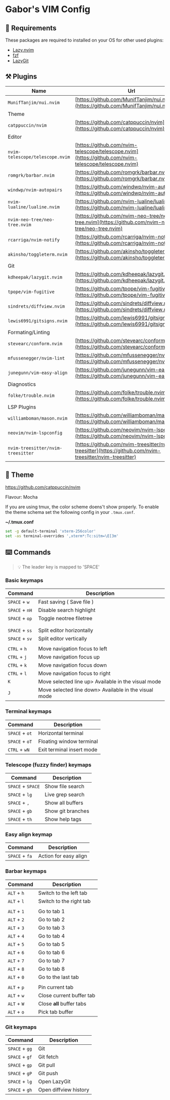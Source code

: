 # Gabor's VIM Config

## 🚀 Requirements

These packages are required to installed on your OS for other used plugins:
- [Lazy.nvim](https://github.com/folke/lazy.nvim)
- [fzf](https://github.com/junegunn/fzf?tab=readme-ov-file#installation)
- [LazyGit](https://github.com/jesseduffield/lazygit)

## ⚒️ Plugins

| Name                                    | Url                                                                                                              |
| --------------------------------------- | ---------------------------------------------------------------------------------------------------------------- |
| `MunifTanjim/nui.nvim`                  | [https://github.com/MunifTanjim/nui.nvim](https://github.com/MunifTanjim/nui.nvim)                               |
| Theme                                   |                                                                                                                  |
| `catppuccin/nvim`                       | [https://github.com/catppuccin/nvim](https://github.com/catppuccin/nvim)                                         |
| Editor                                  |                                                                                                                  |
| `nvim-telescope/telescope.nvim`         | [https://github.com/nvim-telescope/telescope.nvim](https://github.com/nvim-telescope/telescope.nvim)             |
| `romgrk/barbar.nvim`                    | [https://github.com/romgrk/barbar.nvim](https://github.com/romgrk/barbar.nvim)                                   |
| `windwp/nvim-autopairs`                 | [https://github.com/windwp/nvim-autopairs](https://github.com/windwp/nvim-autopairs)                             |
| `nvim-lualine/lualine.nvim`             | [https://github.com/nvim-lualine/lualine.nvim](https://github.com/nvim-lualine/lualine.nvim)                     |
| `nvim-neo-tree/neo-tree.nvim`           | [https://github.com/nvim-neo-tree/neo-tree.nvim](https://github.com/nvim-neo-tree/neo-tree.nvim)                 |
| `rcarriga/nvim-notify`                  | [https://github.com/rcarriga/nvim-notify](https://github.com/rcarriga/nvim-notify)                               |
| `akinsho/toggleterm.nvim`               | [https://github.com/akinsho/toggleterm.nvim](https://github.com/akinsho/toggleterm.nvim)                         |
| Git                                     |                                                                                                                  |
| `kdheepak/lazygit.nvim`                 | [https://github.com/kdheepak/lazygit.nvim](https://github.com/kdheepak/lazygit.nvim)                             |
| `tpope/vim-fugitive`                    | [https://github.com/tpope/vim-fugitive](https://github.com/tpope/vim-fugitive)                                   |
| `sindrets/diffview.nvim`                | [https://github.com/sindrets/diffview.nvim](https://github.com/sindrets/diffview.nvim)                           |
| `lewis6991/gitsigns.nvim`               | [https://github.com/lewis6991/gitsigns.nvim](https://github.com/lewis6991/gitsigns.nvim)                         |
| Formating/Linting                       |                                                                                                                  |
| `stevearc/conform.nvim`                 | [https://github.com/stevearc/conform.nvim](https://github.com/stevearc/conform.nvim)                             |
| `mfussenegger/nvim-lint`                | [https://github.com/mfussenegger/nvim-lint](https://github.com/mfussenegger/nvim-lint)                           |
| `junegunn/vim-easy-align`               | [https://github.com/junegunn/vim-easy-align](https://github.com/junegunn/vim-easy-align)                         |
| Diagnostics                             |                                                                                                                  |
| `folke/trouble.nvim`                    | [https://github.com/folke/trouble.nvim](https://github.com/folke/trouble.nvim)                                   |
| LSP Plugins                             |                                                                                                                  |
| `williamboman/mason.nvim`               | [https://github.com/williamboman/mason.nvim](https://github.com/williamboman/mason.nvim)                         |
| `neovim/nvim-lspconfig`                 | [https://github.com/neovim/nvim-lspconfig](https://github.com/neovim/nvim-lspconfig)                             |
| `nvim-treesitter/nvim-treesitter`       | [https://github.com/nvim-treesitter/nvim-treesitter](https://github.com/nvim-treesitter/nvim-treesitter)         |


## 🌙 Theme

https://github.com/catppuccin/nvim

Flavour: Mocha

If you are using tmux, the color scheme doens't show properly.
To enable the theme schema set the following config in your `.tmux.conf`.

**~/.tmux.conf**
```bash
set -g default-terminal 'xterm-256color'
set -as terminal-overrides ',xterm*:Tc:sitm=\E[3m'
```

## ⌨️ Commands

> 💡 The leader key is mapped to 'SPACE'


### Basic keymaps

| Command             | Description                                              |
| ------------------- | -------------------------------------------------------- |
| `SPACE` + `w`       | Fast saving ( Save file )                                |
| `SPACE` + `nH`      | Disable search highlight                                 |
| `SPACE` + `op`      | Toggle neotree filetree                                  |
|                     |                                                          |
|                     |                                                          |
| `SPACE` + `ss`      | Split editor horizontally                                |
| `SPACE` + `sv`      | Split editor vertically                                  |
|                     |                                                          |
| `CTRL` + `h`        | Move navigation focus to left                            |
| `CTRL` + `j`        | Move navigation focus up                                 |
| `CTRL` + `k`        | Move navigation focus down                               |
| `CTRL` + `l`        | Move navigation focus to right                           |
| `K`                 | Move selected line up\> Available in the visual mode     |
| `J`                 | Move selected line down\> Available in the visual mode   |

### Terminal keymaps

| Command             | Description                                              |
| ------------------- | -------------------------------------------------------- |
| `SPACE` + `ot`      | Horizontal terminal                                      |
| `SPACE` + `oT`      | Floating window terminal                                 |
| `CTRL` + `wN`       | Exit terminal insert mode                                |

### Telescope (fuzzy finder) keymaps

| Command             | Description                                              |
| ------------------- | -------------------------------------------------------- |
| `SPACE` + `SPACE`   | Show file search                                         |
| `SPACE` + `lg`      | Live grep search                                         |
| `SPACE` + `,`       | Show all buffers                                         |
| `SPACE` + `gb`      | Show git branches                                        |
| `SPACE` + `th`      | Show help tags                                           |


### Easy align keymap

| Command             | Description                                              |
| ------------------- | -------------------------------------------------------- |
| `SPACE` + `fa`      | Action for easy align                                    |


### Barbar keymaps

| Command             | Description                                              |
| ------------------- | -------------------------------------------------------- |
| `ALT` + `h`         | Switch to the left tab                                   |
| `ALT` + `l`         | Switch to the right tab                                  |
|                     |                                                          |
| `ALT` + `1`         | Go to tab 1                                              |
| `ALT` + `2`         | Go to tab 2                                              |
| `ALT` + `3`         | Go to tab 3                                              |
| `ALT` + `4`         | Go to tab 4                                              |
| `ALT` + `5`         | Go to tab 5                                              |
| `ALT` + `6`         | Go to tab 6                                              |
| `ALT` + `7`         | Go to tab 7                                              |
| `ALT` + `8`         | Go to tab 8                                              |
| `ALT` + `0`         | Go to the last tab                                       |
|                     |                                                          |
| `ALT` + `p`         | Pin current tab                                          |
| `ALT` + `w`         | Close current buffer tab                                 |
| `ALT` + `W`         | Close **all** buffer tabs                                |
| `ALT` + `o`         | Pick tab buffer                                          |


### Git keymaps

| Command             | Description                                              |
| ------------------- | -------------------------------------------------------- |
| `SPACE` + `gg`      | Git                                                      |
| `SPACE` + `gf`      | Git fetch                                                |
| `SPACE` + `gp`      | Git pull                                                 |
| `SPACE` + `gP`      | Git push                                                 |
| `SPACE` + `lg`      | Open LazyGit                                             |
| `SPACE` + `gh`      | Open diffview history                                    |
